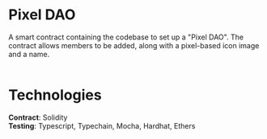 # Pixel DAO

A smart contract containing the codebase to set up a "Pixel DAO". The contract allows members to be added, along with a pixel-based icon image and a name.<br>
<br>

# Technologies

**Contract**: Solidity<br>
**Testing**: Typescript, Typechain, Mocha, Hardhat, Ethers<br>
<br>
